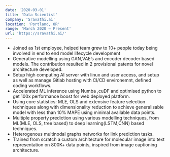```yaml
---
date: '2020-03-01'
title: 'Data Scientist'
company: 'Sravathi.ai'
location: 'Portland, OR'
range: 'March 2020 – Present'
url: 'https://sravathi.ai/'
---
```


- Joined as 1st employee, helped team grew to 10+ people today being involved in end to end model lifecycle development
- Generative modelling using GAN,VAE’s and encoder decoder based models. The contribution resulted in 2 provisional patents for novel architecture developed.
- Setup high computing AI server with linux and user access, and setup as well as manage Gitlab hosting with CI/CD environemnt, defined coding workflows.
- Accelerated ML inference using Numba ,cuDF and optimised python to get 100x performance boost for web deployed platform.
- Using core statistics: MLE, OLS and extensive feature selection techniques along with dimensionality reduction to achieve generalisable model with less than 10% MAPE using minimal available data points.
- Multiple property prediction using various modelling techniques, from ML(MLE, OLS, tree based) to deep learning(LSTM,CNN) based techniques.
- Heterogenous multinodal graphs networks for link prediction tasks.
- Trained from scratch a custom architecture for molecular image into text representation on 800K+ data 
points, inspired from image captioning architecture.